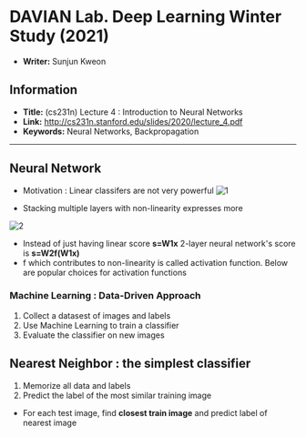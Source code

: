 # DAVIAN Lab. Deep Learning Winter Study (2021)

- **Writer:** Sunjun Kweon

## Information

- **Title:** (cs231n) Lecture 4 : Introduction to Neural Networks 
- **Link:** http://cs231n.stanford.edu/slides/2020/lecture_4.pdf
- **Keywords:** Neural Networks, Backpropagation
-------------------------------------------------------

## Neural Network

- Motivation : Linear classifers are not very powerful
![1](https://user-images.githubusercontent.com/59158426/106470232-98de6e80-64e3-11eb-85c2-0257ecc74dde.PNG)

- Stacking multiple layers with non-linearity expresses more

![2](https://user-images.githubusercontent.com/59158426/106471208-bf50d980-64e4-11eb-8093-1c9ecde09bbe.PNG)
- Instead of just having linear score **s=W1x** 2-layer neural network's score is **s=W2f(W1x)**
- f which contributes to non-linearity is called activation function. Below are popular choices for activation functions

### Machine Learning : Data-Driven Approach

1. Collect a datasest of images and labels
2. Use Machine Learning to train a classifier
3. Evaluate the classifier on new images

## Nearest Neighbor : the simplest classifier
1. Memorize all data and labels
2. Predict the label of the most similar training image
  - For each test image, find **closest train image** and predict label of nearest image
